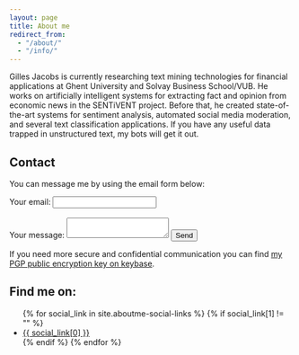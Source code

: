 ```yaml
---
layout: page
title: About me
redirect_from:
  - "/about/"
  - "/info/"
---
```

Gilles Jacobs is currently researching text mining technologies for financial applications at Ghent University and Solvay Business School/VUB. He works on artificially intelligent systems for extracting fact and opinion from economic news in the SENTiVENT project. Before that, he created state-of-the-art systems for sentiment analysis, automated social media moderation, and several text classification applications. If you have any useful data trapped in unstructured text, my bots will get it out.

## Contact
You can message me by using the email form below:

<form action="https://formspree.io/mzbzzggb" method="POST">
  <label>
    Your email:
    <input type="text" name="_replyto">
  </label>
  <br></br>
  <label>
    Your message:
    <textarea name="message"></textarea>
  </label>
  <button type="submit">Send</button>
</form>

If you need more secure and confidential communication you can find [my PGP public encryption key on keybase](https://keybase.io/gillesjacobs).

## Find me on:
<ul class="social-links">
  {% for social_link in site.aboutme-social-links %}
    {% if social_link[1] != "" %}
      <li><a href="{{ social_link[1] }}" title="{{ social_link[0] }}">
        {{ social_link[0] }}
      </a></li>
    {% endif %}
  {% endfor %}
</ul>
